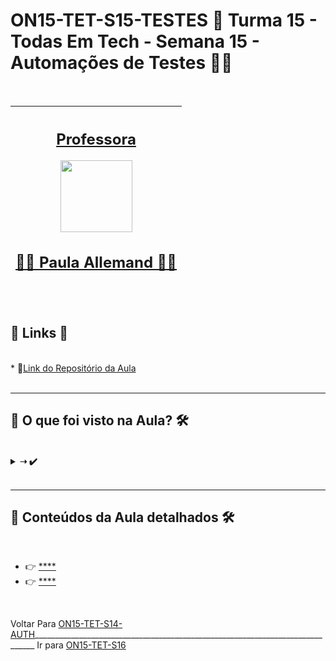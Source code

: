 # ON15-TET-S15-TESTES 🤝 Turma 15 - Todas Em Tech - Semana 15 - Automações de Testes 👩‍💻
</br>
<div align="center">

| [<h2>Professora</h2><img src="https://avatars.githubusercontent.com/u/41296983?v=4" width=115><br><h2>👩‍🏫 Paula Allemand ✍🏽</h2>](https://github.com/itsalle) | 
| :---: | 

</div>
</br>
<div>
  <summary>
    <h2>🔗 Links 🔗</h2>
  </summary>
  </br>
  <div>
    * 📌<a href="https://github.com/reprograma/ON15-TET-S15-TESTES">Link do Repositório da Aula</a>
    <br/>
  </div>
</div>
</br>

___
##  👀 O que foi visto na Aula? 🛠️
</br>
<details>
    <summary>
      <strong>➝  ✔️</strong>
    </summary>    
    <div align="left">        
      <table border=1>             
        <tr>
          <td align="center">👉</td>                
          <td></td>                
          <td align="center">✅</td>
        </tr>
        <tr> 
          <td align="center">👉</td>
          <td></td>                
          <td align="center">✅</td>
        </tr>
        <tr>    
          <td align="center">👉</td>            
          <td></td>                 
          <td align="center">✅</td>
        </tr>
        <tr>    
          <td align="center">👉</td>            
          <td></td>                   
          <td align="center">✅</td>
        </tr>
        <tr>    
          <td align="center">👉</td>            
          <td></td>                   
          <td align="center">✅</td>
        </tr>
        <tr>    
          <td align="center">👉</td>            
          <td></td>                   
          <td align="center">✅</td>
        </tr>	
      </table>               
    </div>
</details>
</br>

___
##  🔨 Conteúdos da Aula detalhados 🛠️
</br>

  * 👉 [****](readme/README1.md)
  * 👉 [****](readme/README2.md)



</br>

Voltar Para [ON15-TET-S14-AUTH](https://github.com/AlineAlmeida85/Reprograma-Curso-Completo/tree/main/Aulas/ON15-TET-S14-AUTH)______________________________________________________________________________ Ir para [ON15-TET-S16]()